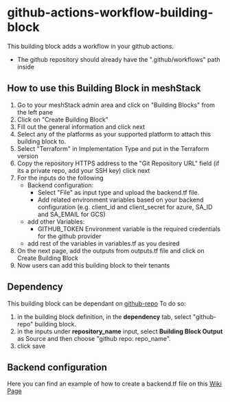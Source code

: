 # github-actions-workflow-building-block

This building block adds a workflow in your github actions.

* The github repository should already have the ".github/workflows" path inside


## How to use this Building Block in meshStack 

1. Go to your meshStack admin area and click on "Building Blocks" from the left pane
2. Click on "Create Building Block"
3. Fill out the general information and click next
4. Select any of the platforms as your supported platform to attach this building block to.
5. Select "Terraform" in Implementation Type and put in the Terraform version
6. Copy the repository HTTPS address to the "Git Repository URL" field (if its a private repo, add your SSH key) click next
7. For the inputs do the following
    - Backend configuration:
        - Select "File" as input type and upload the backend.tf file.
        - Add related environment variables based on your backend configuration (e.g. client_id and client_secret for azure, SA_ID and SA_EMAIL for GCS)
    - add other Variables:
        - GITHUB_TOKEN Environment variable is the required credentials for the github provider
    - add rest of the variables in variables.tf as you desired
8. On the next page, add the outputs from outputs.tf file and click on Create Building Block
9. Now users can add this building block to their tenants

## Dependency
This building block can be dependant on [github-repo]("https://github.com/meshcloud/building-blocks/tree/main/third-party-integrations/github-repo")
To do so:
1. in the building block definition, in the **dependency** tab, select "github-repo" building block.
2. in the inputs under **repository_name** input, select **Building Block Output** as Source and then choose "github repo: repo_name". 
3. click save
## Backend configuration
Here you can find an example of how to create a backend.tf file on this [Wiki Page](https://github.com/meshcloud/building-blocks/wiki/%5BUser-Guide%5D-Setting-up-the-Backend-for-terraform-state#how-to-configure-backendtf-file-for-these-providers)
